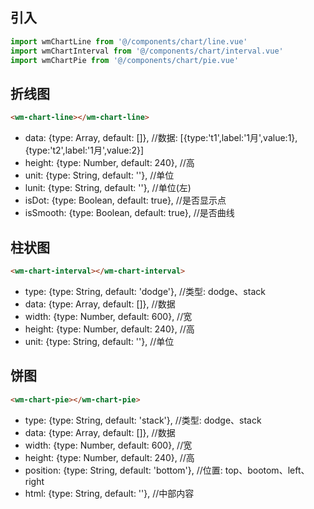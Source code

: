 ## 引入
```javascript
import wmChartLine from '@/components/chart/line.vue'
import wmChartInterval from '@/components/chart/interval.vue'
import wmChartPie from '@/components/chart/pie.vue'
```

## 折线图
```html
<wm-chart-line></wm-chart-line>
```
- data: {type: Array, default: []},         //数据: [{type:'t1',label:'1月',value:1},{type:'t2',label:'1月',value:2}]
- height: {type: Number, default: 240},     //高
- unit: {type: String, default: ''},        //单位
- lunit: {type: String, default: ''},       //单位(左)
- isDot: {type: Boolean, default: true},    //是否显示点
- isSmooth: {type: Boolean, default: true}, //是否曲线

## 柱状图
```html
<wm-chart-interval></wm-chart-interval>
```
- type: {type: String, default: 'dodge'}, //类型: dodge、stack
- data: {type: Array, default: []},       //数据
- width: {type: Number, default: 600},    //宽
- height: {type: Number, default: 240},   //高
- unit: {type: String, default: ''},      //单位

## 饼图
```html
<wm-chart-pie></wm-chart-pie>
```
- type: {type: String, default: 'stack'},       //类型: dodge、stack
- data: {type: Array, default: []},             //数据
- width: {type: Number, default: 600},          //宽
- height: {type: Number, default: 240},         //高
- position: {type: String, default: 'bottom'},  //位置: top、bootom、left、right
- html: {type: String, default: ''},            //中部内容
